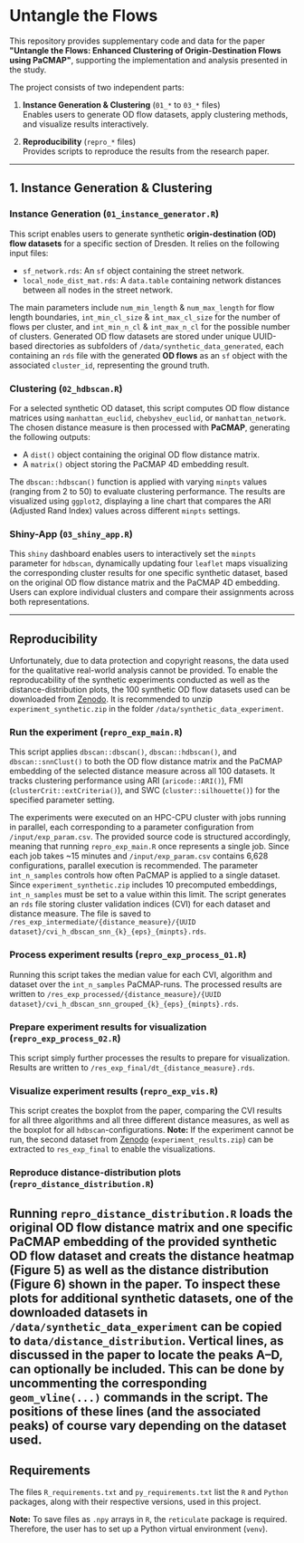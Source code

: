# Untangle the Flows
This repository provides supplementary code and data for the paper **"Untangle the Flows: Enhanced Clustering of Origin-Destination Flows using PaCMAP"**, 
supporting the implementation and analysis presented in the study.  

The project consists of two independent parts:

1. **Instance Generation & Clustering** (`01_*` to `03_*` files)  
   Enables users to generate OD flow datasets, apply clustering methods, and visualize results interactively.

2. **Reproducibility** (`repro_*` files)  
   Provides scripts to reproduce the results from the research paper.


---

## 1. Instance Generation & Clustering

### Instance Generation (`01_instance_generator.R`)
This script enables users to generate synthetic **origin-destination (OD) flow datasets** for a specific section of Dresden. It relies on the following input files:

- `sf_network.rds`: An `sf` object containing the street network.
- `local_node_dist_mat.rds`: A  `data.table` containing network distances between all nodes in the street network.

The main parameters include `num_min_length` & `num_max_length` for flow length boundaries, `int_min_cl_size` & `int_max_cl_size` for the number of flows per cluster, and `int_min_n_cl` & `int_max_n_cl` for the possible number of clusters. Generated OD flow datasets are stored under unique UUID-based directories as subfolders of `/data/synthetic_data_generated`, each containing an `rds` file with the generated **OD flows** as an `sf` object with the associated `cluster_id`, representing the ground truth.


### Clustering (`02_hdbscan.R`)
For a selected synthetic OD dataset, this script computes OD flow distance matrices using `manhattan_euclid`, `chebyshev_euclid`, or `manhattan_network`. The chosen distance measure is then processed with **PaCMAP**, generating the following outputs:


- A `dist()` object containing the original OD flow distance matrix.
- A `matrix()` object storing the PaCMAP 4D embedding result.

The `dbscan::hdbscan()` function is applied with varying `minpts` values (ranging from 2 to 50) to evaluate clustering performance. The results are visualized using `ggplot2`, displaying a line chart that compares the ARI (Adjusted Rand Index) values across different `minpts` settings.

### Shiny-App (`03_shiny_app.R`)
This `shiny` dashboard enables users to interactively set the `minpts` parameter for `hdbscan`, dynamically updating four `leaflet` maps visualizing the corresponding cluster results for one specific synthetic dataset, based on the original OD flow distance matrix and the PaCMAP 4D embedding. Users can explore individual clusters and compare their assignments across both representations.

---

## Reproducibility
Unfortunately, due to data protection and copyright reasons, the data used for the qualitative real-world analysis cannot be provided. To enable the reproducability of the synthetic experiments conducted as well as the distance-distribution plots, the 100 synthetic OD flow datasets used can be downloaded from [Zenodo](https://zenodo.org/records/15025399?preview=1&token=eyJhbGciOiJIUzUxMiJ9.eyJpZCI6IjIwYzY5NzgwLTRlN2EtNGI3Yy04OGJkLWU2NzNmMTdlMWEyYiIsImRhdGEiOnt9LCJyYW5kb20iOiIzMDY0NGZhN2ViNzkwZmExMDE1NzQxZDA0NmRmN2E2MiJ9.FZxejH2itkRpWa-T4MRH62ZDfkAu8QtiQksBd0pzQ7rlRiXnLTkzo3kZbblljaiGSUUBA7leOD-utgRJ_PrUXw). It is recommended to unzip `experiment_synthetic.zip` in the folder `/data/synthetic_data_experiment`.


### Run the experiment (`repro_exp_main.R`)
This script applies `dbscan::dbscan()`, `dbscan::hdbscan()`, and `dbscan::snnClust()` to both the OD flow distance matrix and the PaCMAP embedding of the selected distance measure across all 100 datasets. It tracks clustering performance using ARI (`aricode::ARI()`), FMI (`clusterCrit::extCriteria()`), and SWC (`cluster::silhouette()`) for the specified parameter setting.

The experiments were executed on an HPC-CPU cluster with jobs running in parallel, each corresponding to a parameter configuration from `/input/exp_param.csv`. The provided source code is structured accordingly, meaning that running `repro_exp_main.R` once represents a single job. Since each job takes ~15 minutes and `/input/exp_param.csv` contains 6,628 configurations, parallel execution is recommended. The parameter `int_n_samples` controls how often PaCMAP is applied to a single dataset. Since `experiment_synthetic.zip` includes 10 precomputed embeddings, `int_n_samples` must be set to a value within this limit. The script generates an `rds` file storing cluster validation indices (CVI) for each dataset and distance measure. The file is saved to `/res_exp_intermediate/{distance_measure}/{UUID dataset}/cvi_h_dbscan_snn_{k}_{eps}_{minpts}.rds`.


### Process experiment results (`repro_exp_process_01.R`)
Running this script takes the median value for each CVI, algorithm and dataset over the `int_n_samples` PaCMAP-runs. The processed results are written to `/res_exp_processed/{distance_measure}/{UUID dataset}/cvi_h_dbscan_snn_grouped_{k}_{eps}_{minpts}.rds`.

### Prepare experiment results for visualization (`repro_exp_process_02.R`)
This script simply further processes the results to prepare for visualization. Results are written to `/res_exp_final/dt_{distance_measure}.rds`.

### Visualize experiment results (`repro_exp_vis.R`)
This script creates the boxplot from the paper, comparing the CVI results for all three algorithms and all three different distance measures, as well as the boxplot for all `hdbscan`-configurations. **Note:** If the experiment cannot be run, the second dataset from [Zenodo](https://zenodo.org/records/15025399?preview=1&token=eyJhbGciOiJIUzUxMiJ9.eyJpZCI6IjIwYzY5NzgwLTRlN2EtNGI3Yy04OGJkLWU2NzNmMTdlMWEyYiIsImRhdGEiOnt9LCJyYW5kb20iOiIzMDY0NGZhN2ViNzkwZmExMDE1NzQxZDA0NmRmN2E2MiJ9.FZxejH2itkRpWa-T4MRH62ZDfkAu8QtiQksBd0pzQ7rlRiXnLTkzo3kZbblljaiGSUUBA7leOD-utgRJ_PrUXw) (`experiment_results.zip`) can be extracted to `res_exp_final` to enable the visualizations.

### Reproduce distance-distribution plots (`repro_distance_distribution.R`)
Running `repro_distance_distribution.R` loads the original OD flow distance matrix and one specific PaCMAP embedding of the provided synthetic OD flow dataset and creats the distance heatmap (Figure 5) as well as the distance distribution  (Figure 6) shown in the paper. To inspect these plots for additional synthetic datasets, one of the downloaded datasets in `/data/synthetic_data_experiment` can be copied to `data/distance_distribution`. Vertical lines, as discussed in the paper to locate the peaks A–D, can optionally be included. This can be done by uncommenting the corresponding `geom_vline(...)` commands in the script. The positions of these lines (and the associated peaks) of course vary depending on the dataset used.
---
## Requirements
The files `R_requirements.txt` and `py_requirements.txt` list the `R` and `Python` packages, along with their respective versions, used in this project.  

**Note:** To save files as `.npy` arrays in `R`, the `reticulate` package is required. Therefore, the user has to set up a Python virtual environment (`venv`).  


